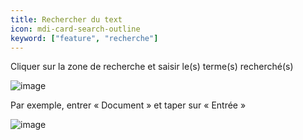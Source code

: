 ```yaml
---
title: Rechercher du text
icon: mdi-card-search-outline
keyword: ["feature", "recherche"]
---
```


Cliquer sur la zone de recherche et saisir le(s) terme(s) recherché(s)

![image]([shortcode])

Par exemple, entrer « Document » et taper sur « Entrée »

![image]([shortcode])
